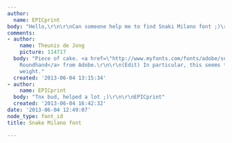 ```yaml
---
author:
  name: EPICprint
body: "Hello,\r\n\r\nCan someone help me to find Snaki Milano font ;)\r\n\r\nTnx\r\n\r\n[img:sites/default/files/old-images/snae_milano_4527.jpg]"
comments:
- author:
    name: Theunis de Jong
    picture: 114717
  body: "Piece of cake. <a href=\"http://www.myfonts.com/fonts/adobe/snell-roundhand/\">Snell
    Roundhand</a> from Adobe.\r\n\r\n(Edit) In particular, this seems to be its Black
    weight."
  created: '2013-06-04 13:15:34'
- author:
    name: EPICprint
  body: "Tnx bud, helped a lot ;)\r\n\r\nEPICprint"
  created: '2013-06-04 16:42:32'
date: '2013-06-04 12:49:07'
node_type: font_id
title: Snake Milano font

---
```

